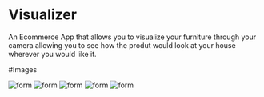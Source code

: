 # Visualizer

An Ecommerce App that allows you to visualize your furniture through your camera allowing you to see how the produt would look at your house wherever you would like it.

#Images


![form](https://i.postimg.cc/65NQ4qzQ/Whats-App-Image-2023-09-06-at-12-35-25-PM.jpg) 
![form](https://i.postimg.cc/sXQ27ZtM/Whats-App-Image-2023-09-06-at-12-35-25-PM-1.jpg) 
![form](https://i.postimg.cc/9FtQd2NY/Whats-App-Image-2023-09-06-at-12-35-25-PM-2.jpg) 
![form](https://i.postimg.cc/WpZ34gGK/Whats-App-Image-2023-09-06-at-12-35-26-PM.jpg) 
![form](https://i.postimg.cc/fLcYmp4t/Whats-App-Image-2023-09-05-at-9-55-39-PM.jpg) 



